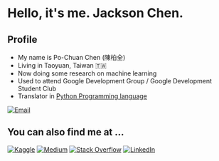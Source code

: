 # Hello, it's me. Jackson Chen.

## Profile 
- My name is Po-Chuan Chen (陳柏全)
- Living in  Taoyuan, Taiwan 🇹🇼
- Now doing some research on machine learning
- Used to attend Google Development Group / Google Development Student Club
- Translator in [Python Programming language](https://github.com/python/python-docs-zh-tw)

[![Email](https://img.shields.io/badge/Gmail-D14836?style=for-the-badge&logo=gmail&logoColor=white)](mailto:present90308@gmail.com)

## You can also find me at ...
[![Kaggle](https://img.shields.io/badge/Kaggle-blue?logo=kaggle&logoColor=white&style=for-the-badge)](https://www.kaggle.com/jackksoncsie)
[![Medium](https://img.shields.io/badge/Medium-12100E?style=for-the-badge&logo=medium&logoColor=white)](https://medium.com/@jackson1998)
[![Stack Overflow](https://img.shields.io/badge/-Stackoverflow-FE7A16?style=for-the-badge&logo=stack-overflow&logoColor=white)](https://stackoverflow.com/users/13114063/jackson)
[![LinkedIn](https://img.shields.io/badge/linkedin-%230077B5.svg?style=for-the-badge&logo=linkedin&logoColor=white)](https://www.linkedin.com/in/jackson-chen1998/)
